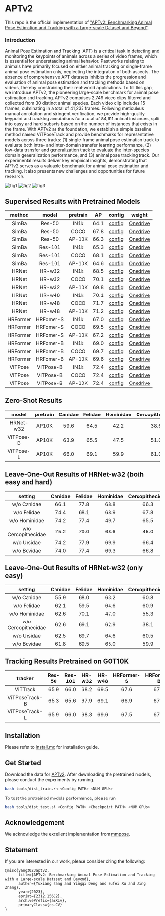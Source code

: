 # APTv2
This repo is the official implementation of ["APTv2: Benchmarking Animal Pose Estimation and Tracking with a Large-scale Dataset and Beyond"](https://arxiv.org/pdf/2312.15612).

### Introduction
Animal Pose Estimation and Tracking (APT) is a critical task in detecting and monitoring the keypoints of animals across a series of video frames, which is essential for understanding animal behavior. Past works relating to animals have primarily focused on either animal tracking or single-frame animal pose estimation only, neglecting the integration of both aspects. The absence of comprehensive APT datasets inhibits the progression and evaluation of animal pose estimation and tracking methods based on videos, thereby constraining their real-world applications. To fill this gap, we introduce APTv2, the pioneering large-scale benchmark for animal pose estimation and tracking. APTv2 comprises 2,749 video clips filtered and collected from 30 distinct animal species. Each video clip includes 15 frames, culminating in a total of 41,235 frames. Following meticulous manual annotation and stringent verification, we provide high-quality keypoint and tracking annotations for a total of 84,611 animal instances, split into easy and hard subsets based on the number of instances that exists in the frame. With APTv2 as the foundation, we establish a simple baseline method named ViTPoseTrack and provide benchmarks for representative models across three tracks: (1) single-frame animal pose estimation track to evaluate both intra- and inter-domain transfer learning performance, (2) low-data transfer and generalization track to evaluate the inter-species domain generalization performance, and (3) animal pose tracking track. Our experimental results deliver key empirical insights, demonstrating that APTv2 serves as a valuable benchmark for animal pose estimation and tracking. It also presents new challenges and opportunities for future research.

![fig1](figures/fig1.png) ![fig2](figures/fig2.png) ![fig3](figures/fig3.png)

## Supervised Results with Pretrained Models
| method | model | pretrain | AP | config | weight |
| :---: | :---: | :---: | :---: |  :---: |  :---: |
| SimBa | Res-50 | IN1k | 64.1 | [config](configs/animal/2d_kpt_sview_rgb_img/topdown_heatmap/aptv2/res50_ap10k_256x256.py) | [Onedrive](https://1drv.ms/u/s!AimBgYV7JjTlgckAOmQe7NBvwCNk8Q?e=9q0Kd2) |
| SimBa | Res-50 | COCO | 67.8 | [config](configs/animal/2d_kpt_sview_rgb_img/topdown_heatmap/aptv2/res50_ap10k_256x256.py) | [Onedrive](https://1drv.ms/u/s!AimBgYV7JjTlgchFTIgrhvwHdRhMmg?e=dnW2sg) |
| SimBa | Res-50 | AP-10K | 66.3 | [config](configs/animal/2d_kpt_sview_rgb_img/topdown_heatmap/aptv2/res50_ap10k_256x256.py) | [Onedrive](https://1drv.ms/u/s!AimBgYV7JjTlgckEbsFw89vbdRf9Dg?e=wCkiCi) |
| SimBa | Res-101 | IN1k | 65.3 | [config](configs/animal/2d_kpt_sview_rgb_img/topdown_heatmap/aptv2/res101_ap10k_256x256.py) | [Onedrive](https://1drv.ms/u/s!AimBgYV7JjTlgckBZSfp47QM0IypEw?e=oGGo2f) |
| SimBa | Res-101 | COCO | 68.1 | [config](configs/animal/2d_kpt_sview_rgb_img/topdown_heatmap/aptv2/res101_ap10k_256x256.py) | [Onedrive](https://1drv.ms/u/s!AimBgYV7JjTlgchPzLjS8dc5gGMR9g?e=XzJ8SJ) |
| SimBa | Res-101 | AP-10K | 64.6 | [config](configs/animal/2d_kpt_sview_rgb_img/topdown_heatmap/aptv2/res101_ap10k_256x256.py) | [Onedrive](https://1drv.ms/u/s!AimBgYV7JjTlgckGDrXagCi5RZfntw?e=8htWSS) |
| HRNet | HR-w32 | IN1k | 68.5 | [config](configs/animal/2d_kpt_sview_rgb_img/topdown_heatmap/aptv2/hrnet_w32_ap10k_256x256.py) | [Onedrive](https://1drv.ms/u/s!AimBgYV7JjTlgchYd0QgAEDD5E709Q?e=aoRDnE) |
| HRNet | HR-w32 | COCO | 70.1 | [config](configs/animal/2d_kpt_sview_rgb_img/topdown_heatmap/aptv2/hrnet_w32_ap10k_256x256.py) | [Onedrive](https://1drv.ms/u/s!AimBgYV7JjTlgchWiiB_bHb7NmXtBQ?e=bbeiUV) |
| HRNet | HR-w32 | AP-10K | 69.8 | [config](configs/animal/2d_kpt_sview_rgb_img/topdown_heatmap/aptv2/hrnet_w32_ap10k_256x256.py) | [Onedrive](https://1drv.ms/u/s!AimBgYV7JjTlgckDj3XByy1GgOZy3Q?e=y0N7ZD) |
| HRNet | HR-w48 | IN1k | 70.1 | [config](configs/animal/2d_kpt_sview_rgb_img/topdown_heatmap/aptv2/hrnet_w48_ap10k_256x256.py) | [Onedrive](https://1drv.ms/u/s!AimBgYV7JjTlgckCMbENmrSEbQvRxg?e=xrqcJ0) |
| HRNet | HR-w48 | COCO | 71.7 | [config](configs/animal/2d_kpt_sview_rgb_img/topdown_heatmap/aptv2/hrnet_w48_ap10k_256x256.py) | [Onedrive](https://1drv.ms/u/s!AimBgYV7JjTlgchSN8RuXV5tK65jsA?e=hN5iDw) |
| HRNet | HR-w48 | AP-10K | 71.2 | [config](configs/animal/2d_kpt_sview_rgb_img/topdown_heatmap/aptv2/hrnet_w48_ap10k_256x256.py) | [Onedrive](https://1drv.ms/u/s!AimBgYV7JjTlgckFCZfuiccSy2slxw?e=XJ2bhY) |
| HRFormer | HRFomer-S | IN1k | 67.0 | [config](configs/animal/2d_kpt_sview_rgb_img/topdown_heatmap/aptv2/hrformer_small_ap10k_256x256.py) | [Onedrive](https://1drv.ms/u/s!AimBgYV7JjTlgchJnbUn_wBJF_eliA?e=QKmpsK) |
| HRFormer | HRFomer-S | COCO | 69.5 | [config](configs/animal/2d_kpt_sview_rgb_img/topdown_heatmap/aptv2/hrformer_small_ap10k_256x256.py) | [Onedrive](https://1drv.ms/u/s!AimBgYV7JjTlgchKZxoiv0tkcSHsUQ?e=NSHfkI) |
| HRFormer | HRFomer-S | AP-10K | 67.2 | [config](configs/animal/2d_kpt_sview_rgb_img/topdown_heatmap/aptv2/hrformer_small_ap10k_256x256.py) | [Onedrive](https://1drv.ms/u/s!AimBgYV7JjTlgchMPgO-VOLq4u35AQ?e=7hFZEW) |
| HRFormer | HRFomer-B | IN1k | 69.0 | [config](configs/animal/2d_kpt_sview_rgb_img/topdown_heatmap/aptv2/hrformer_base_ap10k_256x256.py) | [Onedrive](https://1drv.ms/u/s!AimBgYV7JjTlgchZcM46mhVsu5XOdQ?e=NVMFMr) |
| HRFormer | HRFomer-B | COCO | 69.7 | [config](configs/animal/2d_kpt_sview_rgb_img/topdown_heatmap/aptv2/hrformer_base_ap10k_256x256.py) | [Onedrive](https://1drv.ms/u/s!AimBgYV7JjTlgchaMOhVh4RL-of6Hw?e=9dG3cO) |
| HRFormer | HRFomer-B | AP-10K | 69.6 | [config](configs/animal/2d_kpt_sview_rgb_img/topdown_heatmap/aptv2/hrformer_base_ap10k_256x256.py) | [Onedrive](https://1drv.ms/u/s!AimBgYV7JjTlgchbQRrVhmiyfzJyOQ?e=gaL4DA) |
| ViTPose | ViTPose-B | IN1k | 72.4 | [config](configs/animal/2d_kpt_sview_rgb_img/topdown_heatmap/aptv2/vit_base_ap10k_256x256.py) | [Onedrive](https://1drv.ms/u/s!AimBgYV7JjTlgchrHvIRUeTAIsgPdA?e=x9GHmo) |
| ViTPose | ViTPose-B | COCO | 72.4 | [config](configs/animal/2d_kpt_sview_rgb_img/topdown_heatmap/aptv2/vit_base_ap10k_256x256.py) | [Onedrive](https://1drv.ms/u/s!AimBgYV7JjTlgchpqw4ZCRw98aZSzA?e=PIyR3b) |
| ViTPose | ViTPose-B | AP-10K | 72.4 | [config](configs/animal/2d_kpt_sview_rgb_img/topdown_heatmap/aptv2/vit_base_ap10k_256x256.py) | [Onedrive](https://1drv.ms/u/s!AimBgYV7JjTlgchqa3vP3AGNmoNH6Q?e=ZP5sWx) |

## Zero-Shot Results
| model | pretrain | Canidae | Felidae | Hominidae | Cercopithecidae | Ursidae | Bovidae | Average | weight |
| :---: | :---: | :---: | :---: |  :---: |  :---: |:---: | :---: | :---: | :---: |
| HRNet-w32 | AP10K | 59.6 | 64.5 | 42.2 | 38.6 | 51.6 | 58.7 | 52.5 | [Onedrive](https://1drv.ms/u/s!AimBgYV7JjTlgchvjxPK4UmNFssrcw?e=YU29YG) |
| ViTPose-B | AP10K | 63.9 | 65.5 | 47.5 | 51.0 | 59.0 | 59.0 | 57.7 | [Onedrive](https://1drv.ms/u/s!AimBgYV7JjTlgchwU1u4_vjsmtpNEg?e=UH64O2) |
| ViTPose-L | AP10K | 66.0 | 69.1 | 59.9 | 61.0 | 62.4 | 61.0 | 63.2 | [Onedrive](https://1drv.ms/u/s!AimBgYV7JjTlgchxFqeW4D-3HoSBnw?e=Mrdgje) |

## Leave-One-Out Results of HRNet-w32 (both easy and hard)
| setting | Canidae | Felidae | Hominidae | Cercopithecidae | Ursidae | Bovidae | weight |
| :---: | :---: | :---: | :---: |  :---: |  :---: |:---: | :---: | 
| w/o Canidae | 66.1 | 77.8 | 68.8 | 66.3 | 75.4 | 68.3 | [Onedrive](https://1drv.ms/u/s!AimBgYV7JjTlgcg7jCTlNVpr_SuQsQ?e=tIbPrj) |
| w/o Felidae | 74.4 | 68.1 | 68.9 | 67.8 | 76.1 | 66.8 | [Onedrive](https://1drv.ms/u/s!AimBgYV7JjTlgcheqKRMFdwmDhmkBw?e=4eAyoV) |
| w/o Hominidae | 74.2 | 77.4 | 49.7 | 65.5 | 75.9 | 67.4 | [Onedrive](https://1drv.ms/u/s!AimBgYV7JjTlgchd8PQVVZdK9EB96g?e=EQ479z) |
| w/o Cercopithecidae | 75.2 | 79.0 | 68.6 | 45.0 | 76.2 | 67.7 | [Onedrive](https://1drv.ms/u/s!AimBgYV7JjTlgcg6YkV5IDPn_dowJw?e=1P5qNg) |
| w/o Ursidae | 74.2 | 77.9 | 69.9 | 66.4 | 51.3 | 67.6 | [Onedrive](https://1drv.ms/u/s!AimBgYV7JjTlgcg5YLeXvd2LQOt5Ag?e=4bYlCn) |
| w/o Bovidae | 74.0 | 77.4 | 69.3 | 66.8 | 76.9 | 59.5 | [Onedrive](https://1drv.ms/u/s!AimBgYV7JjTlgchcUBM6MjH0OX6MvQ?e=dJSvNf) |

## Leave-One-Out Results of HRNet-w32 (only easy)
| setting | Canidae | Felidae | Hominidae | Cercopithecidae | Ursidae | Bovidae | weight |
| :---: | :---: | :---: | :---: |  :---: |  :---: |:---: | :---: | 
| w/o Canidae | 55.9 | 68.0 | 63.2 | 60.8 | 61.8 | 55.9 | [Onedrive](https://1drv.ms/u/s!AimBgYV7JjTlgchmCzOnm6SYrPEXiA?e=uiLeR4) |
| w/o Felidae | 62.1 | 59.5 | 64.6 | 60.9 | 61.7 | 56.0 | [Onedrive](https://1drv.ms/u/s!AimBgYV7JjTlgchhpwm6XJ0dS2pK6g?e=3osALf) |
| w/o Hominidae | 62.6 | 70.1 | 47.0 | 55.3 | 61.3 | 57.5 | [Onedrive](https://1drv.ms/u/s!AimBgYV7JjTlgchj_rO5j6XiXupMcg?e=bsfVKG) |
| w/o Cercopithecidae | 62.6 | 69.1 | 62.9 | 38.1 | 61.9 | 56.0 | [Onedrive](https://1drv.ms/u/s!AimBgYV7JjTlgchkJaJQgEqN7PLyWQ?e=Z4Z8ck) |
| w/o Ursidae | 62.5 | 69.7 | 64.6 | 60.5 | 45.2 | 55.7 | [Onedrive](https://1drv.ms/u/s!AimBgYV7JjTlgchiTpoUFwOd3fEzvg?e=KK2P1l) |
| w/o Bovidae | 61.8 | 69.5 | 65.0 | 59.9 | 63.4 | 50.9 | [Onedrive](https://1drv.ms/u/s!AimBgYV7JjTlgchlEc80fNM2snOZzg?e=21y8AH) |

## Tracking Results Pretrained on GOT10K
| tracker | Res-50 | Res-101 | HR-w32 | HR-w48 | HRFormer-S | HRFormer-B | ViTPose-B | ViTPose-L | Avg. | weight |
| :---: | :---: | :---: | :---: |  :---: |  :---: |:---: | :---: | :---: | :---: | :---: |
| ViTTrack | 65.9 | 66.0 | 68.2 | 69.5 | 67.6 | 67.7 | 70.2 | 72.2 | 68.4 | [Onedrive](https://1drv.ms/u/s!AimBgYV7JjTlgcg0VmNmB40kLw8h9w?e=oKGS8y) |
| ViTPoseTrack-B | 65.3 | 65.6 | 67.9 | 69.1 | 66.9 | 67.1 | 69.7 | 71.9 | 67.9 | [Onedrive](https://1drv.ms/u/s!AimBgYV7JjTlgcg1Efjqgk-FoqFQjQ?e=dKMXh5) |
| ViTPoseTrack-L | 65.9 | 66.0 | 68.3 | 69.6 | 67.5 | 67.6 | 70.2 | 72.4 | 68.4 | [Onedrive](https://1drv.ms/u/s!AimBgYV7JjTlgcg2OZq0LO5GejpuIQ?e=JXtocd) |

## Installation
Please refer to [install.md](docs/en/install.md) for installation guide.

## Get Started
Download the data for [APTv2](https://1drv.ms/f/s!AimBgYV7JjTlgckmLjVg2Z7B3DZXeQ?e=cHUoj9).
After downloading the pretrained models, please conduct the experiments by running.
```bash
bash tools/dist_train.sh <Config PATH> <NUM GPUs>
```
To test the pretrained models performance, please run
```bash
bash tools/dist_test.sh <Config PATH> <Checkpoint PATH> <NUM GPUs>
```


## Acknowledgement
We acknowledge the excellent implementation from [mmpose](https://github.com/open-mmlab/mmdetection).

## Statement

<p align="justify">If you are interested in our work, please consider citing the following:</p>

```
@misc{yang2023aptv2,
      title={APTv2: Benchmarking Animal Pose Estimation and Tracking with a Large-scale Dataset and Beyond}, 
      author={Yuxiang Yang and Yingqi Deng and Yufei Xu and Jing Zhang},
      year={2023},
      eprint={2312.15612},
      archivePrefix={arXiv},
      primaryClass={cs.CV}
}
```
